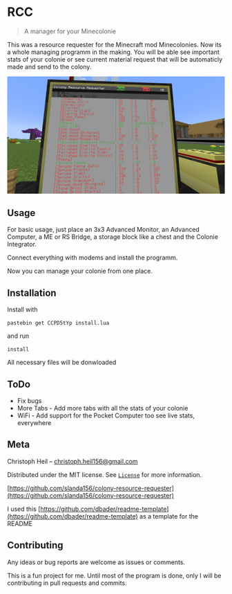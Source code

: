 
# RCC

>A manager for your Minecolonie

This was a resource requester for the Minecraft mod Minecolonies.
Now its a whole managing programm in the making. You will be able see important stats of your colonie or see current material request that will be automaticly made and send to the colony.

![Example Image of the manager](example.png)

## Usage

For basic usage, just place an 3x3 Advanced Monitor, an Advanced Computer, a ME or RS Bridge, a storage block like a chest and the Colonie Integrator.

Connect everything with modems and install the programm.

Now you can manage your colonie from one place.

## Installation

Install with

``` shell
pastebin get CCPD5tYp install.lua
```

and run

```shell
install
```

All necessary files will be donwloaded

## ToDo

* Fix bugs
* More Tabs - Add more tabs with all the stats of your colonie
* WiFi - Add support for the Pocket Computer too see live stats, everywhere

## Meta

Christoph Heil – <christoph.heil156@gmail.com>

Distributed under the MIT license. See [``License``](LICENSE) for more information.

[https://github.com/slanda156/colony-resource-requester](https://github.com/slanda156/colony-resource-requester)

I used this [https://github.com/dbader/readme-template](https://github.com/dbader/readme-template) as a template for the README

## Contributing

Any ideas or bug reports are welcome as issues or comments.

This is a fun project for me. Until most of the program is done, only I will be contributing in pull requests and commits.
